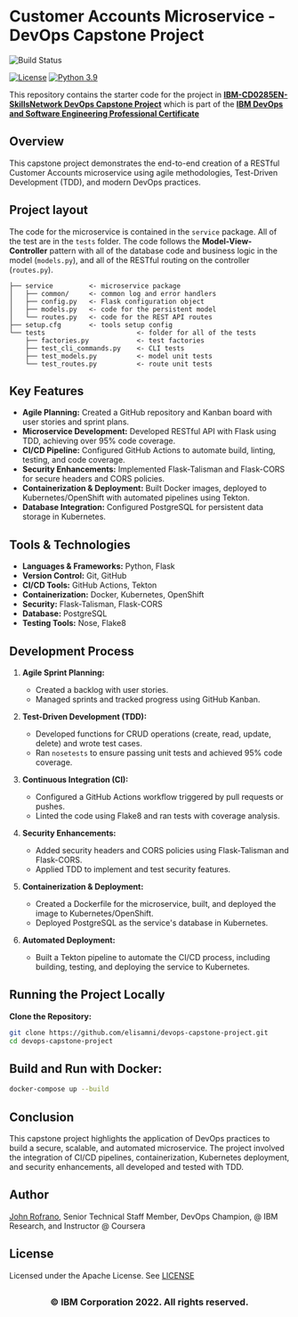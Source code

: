 # Customer Accounts Microservice - DevOps Capstone Project

![Build Status](https://github.com/elisamni/devops-capstone-project/actions/workflows/ci-build.yaml/badge.svg)
 
[![License](https://img.shields.io/badge/License-Apache%202.0-blue.svg)](https://opensource.org/licenses/Apache-2.0)
[![Python 3.9](https://img.shields.io/badge/Python-3.9-green.svg)](https://shields.io/)

This repository contains the starter code for the project in [**IBM-CD0285EN-SkillsNetwork DevOps Capstone Project**](https://www.coursera.org/learn/devops-capstone-project?specialization=devops-and-software-engineering) which is part of the [**IBM DevOps and Software Engineering Professional Certificate**](https://www.coursera.org/professional-certificates/devops-and-software-engineering)

## Overview
This capstone project demonstrates the end-to-end creation of a RESTful Customer Accounts microservice using agile methodologies, Test-Driven Development (TDD), and modern DevOps practices.

## Project layout

The code for the microservice is contained in the `service` package. All of the test are in the `tests` folder. The code follows the **Model-View-Controller** pattern with all of the database code and business logic in the model (`models.py`), and all of the RESTful routing on the controller (`routes.py`).

```text
├── service         <- microservice package
│   ├── common/     <- common log and error handlers
│   ├── config.py   <- Flask configuration object
│   ├── models.py   <- code for the persistent model
│   └── routes.py   <- code for the REST API routes
├── setup.cfg       <- tools setup config
└── tests                       <- folder for all of the tests
    ├── factories.py            <- test factories
    ├── test_cli_commands.py    <- CLI tests
    ├── test_models.py          <- model unit tests
    └── test_routes.py          <- route unit tests
```

## Key Features
- **Agile Planning:** Created a GitHub repository and Kanban board with user stories and sprint plans.
- **Microservice Development:** Developed RESTful API with Flask using TDD, achieving over 95% code coverage.
- **CI/CD Pipeline:** Configured GitHub Actions to automate build, linting, testing, and code coverage.
- **Security Enhancements:** Implemented Flask-Talisman and Flask-CORS for secure headers and CORS policies.
- **Containerization & Deployment:** Built Docker images, deployed to Kubernetes/OpenShift with automated pipelines using Tekton.
- **Database Integration:** Configured PostgreSQL for persistent data storage in Kubernetes.

## Tools & Technologies
- **Languages & Frameworks:** Python, Flask
- **Version Control:** Git, GitHub
- **CI/CD Tools:** GitHub Actions, Tekton
- **Containerization:** Docker, Kubernetes, OpenShift
- **Security:** Flask-Talisman, Flask-CORS
- **Database:** PostgreSQL
- **Testing Tools:** Nose, Flake8

## Development Process
1. **Agile Sprint Planning:**
   - Created a backlog with user stories.
   - Managed sprints and tracked progress using GitHub Kanban.
  
2. **Test-Driven Development (TDD):**
   - Developed functions for CRUD operations (create, read, update, delete) and wrote test cases.
   - Ran `nosetests` to ensure passing unit tests and achieved 95% code coverage.

3. **Continuous Integration (CI):**
   - Configured a GitHub Actions workflow triggered by pull requests or pushes.
   - Linted the code using Flake8 and ran tests with coverage analysis.

4. **Security Enhancements:**
   - Added security headers and CORS policies using Flask-Talisman and Flask-CORS.
   - Applied TDD to implement and test security features.

5. **Containerization & Deployment:**
   - Created a Dockerfile for the microservice, built, and deployed the image to Kubernetes/OpenShift.
   - Deployed PostgreSQL as the service's database in Kubernetes.

6. **Automated Deployment:**
   - Built a Tekton pipeline to automate the CI/CD process, including building, testing, and deploying the service to Kubernetes.

## Running the Project Locally
**Clone the Repository:**
   ```bash
git clone https://github.com/elisamni/devops-capstone-project.git
cd devops-capstone-project
```

## Build and Run with Docker:
```bash
docker-compose up --build
```
## Conclusion

This capstone project highlights the application of DevOps practices to build a secure, scalable, and automated microservice. The project involved the integration of CI/CD pipelines, containerization, Kubernetes deployment, and security enhancements, all developed and tested with TDD.

## Author

[John Rofrano](https://www.coursera.org/instructor/johnrofrano), Senior Technical Staff Member, DevOps Champion, @ IBM Research, and Instructor @ Coursera

## License

Licensed under the Apache License. See [LICENSE](LICENSE)

## <h3 align="center"> © IBM Corporation 2022. All rights reserved. <h3/>
